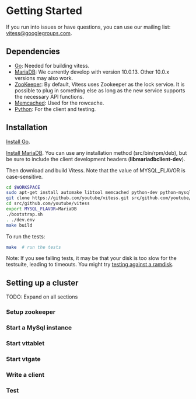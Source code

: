 # Getting Started
If you run into issues or have questions, you can use our mailing list: vitess@googlegroups.com.

## Dependencies

* [Go](http://golang.org): Needed for building vitess.
* [MariaDB](https://mariadb.org/): We currently develop with version 10.0.13.
  Other 10.0.x versions may also work.
* [ZooKeeper](http://zookeeper.apache.org/): By default, Vitess
  uses Zookeeper as the lock service. It is possible to plug in
  something else as long as the new service supports the
  necessary API functions.
* [Memcached](http://memcached.org): Used for the rowcache.
* [Python](http://python.org): For the client and testing.

## Installation

[Install Go](http://golang.org/doc/install).

[Install MariaDB](https://downloads.mariadb.org/).
You can use any installation method (src/bin/rpm/deb),
but be sure to include the client development headers (**libmariadbclient-dev**).

Then download and build Vitess. Note that the value of MYSQL_FLAVOR is case-sensitive.

``` sh
cd $WORKSPACE
sudo apt-get install automake libtool memcached python-dev python-mysqldb libssl-dev g++ mercurial git pkg-config bison
git clone https://github.com/youtube/vitess.git src/github.com/youtube/vitess
cd src/github.com/youtube/vitess
export MYSQL_FLAVOR=MariaDB
./bootstrap.sh
. ./dev.env
make build
```

To run the tests:

``` sh
make  # run the tests
```

Note: If you see failing tests, it may be that your disk is too slow for the testsuite, leading to timeouts. You might try [testing against a ramdisk](TestingOnARamDisk.markdown).

## Setting up a cluster
TODO: Expand on all sections
### Setup zookeeper
### Start a MySql instance
### Start vttablet
### Start vtgate
### Write a client
### Test
